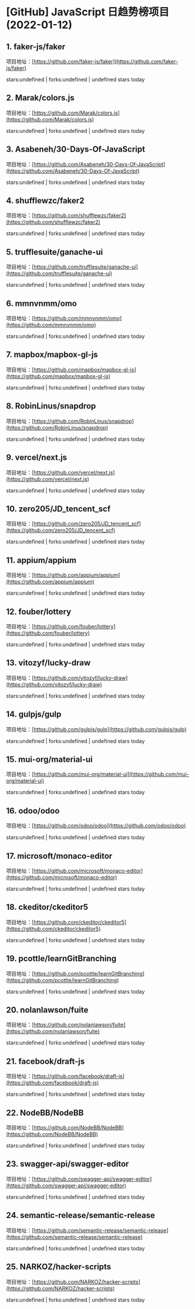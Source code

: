 # [GitHub] JavaScript 日趋势榜项目(2022-01-12)

## 1. faker-js/faker 

项目地址：[https://github.com/faker-js/faker](https://github.com/faker-js/faker)

stars:undefined | forks:undefined | undefined stars today 



## 2. Marak/colors.js 

项目地址：[https://github.com/Marak/colors.js](https://github.com/Marak/colors.js)

stars:undefined | forks:undefined | undefined stars today 



## 3. Asabeneh/30-Days-Of-JavaScript 

项目地址：[https://github.com/Asabeneh/30-Days-Of-JavaScript](https://github.com/Asabeneh/30-Days-Of-JavaScript)

stars:undefined | forks:undefined | undefined stars today 



## 4. shufflewzc/faker2 

项目地址：[https://github.com/shufflewzc/faker2](https://github.com/shufflewzc/faker2)

stars:undefined | forks:undefined | undefined stars today 



## 5. trufflesuite/ganache-ui 

项目地址：[https://github.com/trufflesuite/ganache-ui](https://github.com/trufflesuite/ganache-ui)

stars:undefined | forks:undefined | undefined stars today 



## 6. mmnvnmm/omo 

项目地址：[https://github.com/mmnvnmm/omo](https://github.com/mmnvnmm/omo)

stars:undefined | forks:undefined | undefined stars today 



## 7. mapbox/mapbox-gl-js 

项目地址：[https://github.com/mapbox/mapbox-gl-js](https://github.com/mapbox/mapbox-gl-js)

stars:undefined | forks:undefined | undefined stars today 



## 8. RobinLinus/snapdrop 

项目地址：[https://github.com/RobinLinus/snapdrop](https://github.com/RobinLinus/snapdrop)

stars:undefined | forks:undefined | undefined stars today 



## 9. vercel/next.js 

项目地址：[https://github.com/vercel/next.js](https://github.com/vercel/next.js)

stars:undefined | forks:undefined | undefined stars today 



## 10. zero205/JD_tencent_scf 

项目地址：[https://github.com/zero205/JD_tencent_scf](https://github.com/zero205/JD_tencent_scf)

stars:undefined | forks:undefined | undefined stars today 



## 11. appium/appium 

项目地址：[https://github.com/appium/appium](https://github.com/appium/appium)

stars:undefined | forks:undefined | undefined stars today 



## 12. fouber/lottery 

项目地址：[https://github.com/fouber/lottery](https://github.com/fouber/lottery)

stars:undefined | forks:undefined | undefined stars today 



## 13. vitozyf/lucky-draw 

项目地址：[https://github.com/vitozyf/lucky-draw](https://github.com/vitozyf/lucky-draw)

stars:undefined | forks:undefined | undefined stars today 



## 14. gulpjs/gulp 

项目地址：[https://github.com/gulpjs/gulp](https://github.com/gulpjs/gulp)

stars:undefined | forks:undefined | undefined stars today 



## 15. mui-org/material-ui 

项目地址：[https://github.com/mui-org/material-ui](https://github.com/mui-org/material-ui)

stars:undefined | forks:undefined | undefined stars today 



## 16. odoo/odoo 

项目地址：[https://github.com/odoo/odoo](https://github.com/odoo/odoo)

stars:undefined | forks:undefined | undefined stars today 



## 17. microsoft/monaco-editor 

项目地址：[https://github.com/microsoft/monaco-editor](https://github.com/microsoft/monaco-editor)

stars:undefined | forks:undefined | undefined stars today 



## 18. ckeditor/ckeditor5 

项目地址：[https://github.com/ckeditor/ckeditor5](https://github.com/ckeditor/ckeditor5)

stars:undefined | forks:undefined | undefined stars today 



## 19. pcottle/learnGitBranching 

项目地址：[https://github.com/pcottle/learnGitBranching](https://github.com/pcottle/learnGitBranching)

stars:undefined | forks:undefined | undefined stars today 



## 20. nolanlawson/fuite 

项目地址：[https://github.com/nolanlawson/fuite](https://github.com/nolanlawson/fuite)

stars:undefined | forks:undefined | undefined stars today 



## 21. facebook/draft-js 

项目地址：[https://github.com/facebook/draft-js](https://github.com/facebook/draft-js)

stars:undefined | forks:undefined | undefined stars today 



## 22. NodeBB/NodeBB 

项目地址：[https://github.com/NodeBB/NodeBB](https://github.com/NodeBB/NodeBB)

stars:undefined | forks:undefined | undefined stars today 



## 23. swagger-api/swagger-editor 

项目地址：[https://github.com/swagger-api/swagger-editor](https://github.com/swagger-api/swagger-editor)

stars:undefined | forks:undefined | undefined stars today 



## 24. semantic-release/semantic-release 

项目地址：[https://github.com/semantic-release/semantic-release](https://github.com/semantic-release/semantic-release)

stars:undefined | forks:undefined | undefined stars today 



## 25. NARKOZ/hacker-scripts 

项目地址：[https://github.com/NARKOZ/hacker-scripts](https://github.com/NARKOZ/hacker-scripts)

stars:undefined | forks:undefined | undefined stars today 



